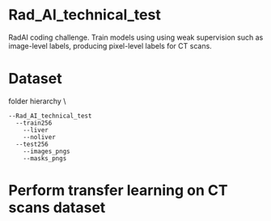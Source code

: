 # Rad_AI_technical_test
RadAI coding challenge. Train models using using weak supervision such as image-level labels, producing pixel-level labels for CT scans.

# Dataset
folder hierarchy \
```
--Rad_AI_technical_test 
  --train256 
    --liver 
    --noliver 
  --test256 
    --images_pngs 
    --masks_pngs 
 ```
# Perform transfer learning on CT scans dataset
